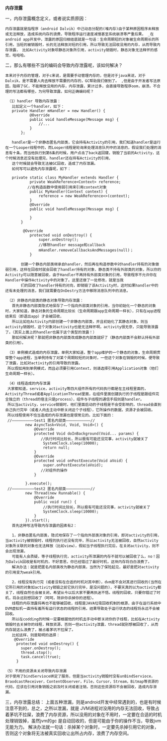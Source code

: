 **内存泄露**

一，内存泄露概念定义，或者说实质原因：
   
   `内存泄露就是指程序（android Dalvik）中己动态分配的(堆内存)由于某种原因程序未释放或无法释放，造成系统内存的浪费，导致程序运行速度减慢甚至系统崩溃等严重后果。
   _在android app开发中，泄露的原因归根结底就是一句话：生命周期短的对象被生命周期长的所引用，当短的被销毁时，长的无法释放对短的引用，所以导致无法回收没用的内存，从而导致内存泄露，
   比如Activity对象呗静态对象所引用，activity销毁时，静态对象无法释怀的感觉，哈哈哈。`
   
二，那么有哪些不当的编码会导致内存泄露呢，该如何解决？

   `本来对于内存的管理，对于c来说，是需要手动管理内存的，但是对于java来说，对于Dalvik，是不需要人肉去释放不需要的内存的，GC帮助我们做到了。
   ,但是由于开发者写法原因，阻碍了GC，不能释放没用的内存，内存泄露，累计过多，会直接导致程序oom，崩溃。不合理的写法都有哪些，为何导致泄露，如何正确编码呢？`

     （1）handler 导致内存泄露：
       比如定义一个handler，如下：
       private Handler mHandler = new Handler() {
               @Override
               public void handleMessage(Message msg) {
                   //...
               }
           };

       handler是一个非静态匿名内部类，它会持有Activity的引用，我们知道handler是运行在一个Looper线程中的，而Looper线程是轮询来处理消息队列中的消息的，假设我们处理的消息有十条，而当他执行到第6条的时候，用户点击了back返回键，销毁了当前的Activity，这个时候消息还没有处理完，handler还在持有Activity的引用，
       这个时候就会导致无法被GC回收，造成了内存泄漏。
       如何写可以避免内存泄露呢，如下：
      
       private static class MyHandler extends Handler {
               private WeakReference<Context> reference;
              //在构造函数中使用弱引用来引用context对象
               public MyHandler(Context context) {
                   reference = new WeakReference<>(context);
               }
               @Override
               public void handleMessage(Message msg) {
                   
               }
           }
           
            @Override
               protected void onDestroy() {
                   super.onDestroy();
                   //移除handler message和callback
                   mHandler.removeCallbacksAndMessages(null)；
               }
              
           创建一个静态内部类继承自handler，然后再在构造参数中对handler持有的对象做弱引用，这样在回收时就会回收了handler持有的对象，静态类不持有外部类的对象，所以你的Activity可以随意被回收，由于Handler不再持有外部类对象的引用，导致程序不允许你在Handler中操作Activity中的对象了。这里还做了一处修改，就是当我
           们的回收了handler持有的对向，即销毁了该Activity时，这时如果handler中的还有未处理的消息，我们就需要在OnDestry方法中移除消息队列中的消息。

     （2）非静态内部类的静态对象导致内存泄露：
       首先非静态内部类隐式地保存了一个指向外部类对象的引用，当你初始化一个静态的对象时，大家知道，静态对象的生命周期比较长（生命周期跟app生命周期一样长），只有在app进程结束后（即退出app）才会被回收，
       所以比如在Activity内部创建一个非静态内部类，并且初始化了其静态对象，则当activity销毁时，这个对象对activity也是无法释怀啊，activity很无奈，只能导致泄露了。（其实上面上的handler也属于这个类型的泄露！）
       那如何解决呢？那就把非静态内部类改成静态内部类就好了（静态内部类不会默认持有外部类的引用）。
     
     （3）单例模式造成的内存泄露，单例大家知道，整个app维护的一个静态的对象，生命周期贯穿整个app进程，当单例持有了对某个周期较短的对象时，一但这个对象在销毁的时候，便导致了泄露，比如对activity的引用导致的泄露。
     所以假如用到单例模式，而且必须要引用Context，则请选择引用Application对象（他们生命周期一样长）。
     
     （4）线程造成的内存泄漏
     大家都知道，service，activity等四大组件所有的代码执行都是在主线程里面的，ActivityThread或者ApplicationThread里面，在组件里面创建执行的子线程是跟组件完全独立的（thread的宿主只是process），组件与子线程的通信手段则是handler。
     所以当activity，service销毁时，他们里面启动的子线程是不会受影响的，thread会直到自己执行完毕（或者人肉去主动中断关闭这个子线程），它所操作的数据，资源才会被回收。
     所以线程使用不恰当造成的内存泄漏也是很常见的。比如下面的：
     //——————————test1 匿名内部类———————————//
             new AsyncTask<Void, Void, Void>() {
                 @Override
                 protected Void doInBackground(Void... params) {
                    //执行时间比较长，所以极有可能还没完事，activity就被关了
                     SystemClock.sleep(10000);
                     return null;
                 }
                 @Override
                 protected void onPostExecute(Void aVoid) {
                     super.onPostExecute(aVoid);
                    //对组件的操作
                 }

             }.execute();
     //——————————test2 匿名内部类———————————//
             new Thread(new Runnable() {
                 @Override
                 public void run() {
                     //执行时间比较长，所以极有可能还没完事，activity就被关了
                     SystemClock.sleep(10000);
                 }
             }).start();
       首先这种写法导致内存泄露的因素有2：
      
       1，非静态匿名内部类，隐式地保存了一个指向外部类对象的引用，即对activity的引用，当activity被销毁时，线程的执行还没有完毕，所以activity无法被回收，自然activity对象所关联的对象也无法释放（比如view），假如当子线程执行完后，在关闭activity，则不会出现泄漏，
       可能有人会质疑，等子线程执行完，activity所泄漏的内存不就可以被回收了么，no！因为Dalvik回收是有时机的，不好意思，你已经错过了最好时机，这块内存将白白浪费了。
       解决办法：就是把匿名内部类改为静态内部类，当然为了保险起见，最好是把对activity的引用变为weak引用。
       
       2，线程没有执行完（或者没有在合适的时机对其中断），dvm是不会对其进行回收的(当然在它所引用的对象如activity销毁之前它执行完毕，是没问题的)，不要天真的以为activity都关了，线程自然也会被关闭，希望从今以后大家不要再执迷不悟。线程的回收，只要你错过了时机，将永远别想回收了（呵呵，除非你杀掉你的进程）。
       线程的内存泄露将再也不能够被回收，线程是JAVA垃圾回收机制的根源，由于在运行系统中DVM虚拟机一直持有着所有运行状态的线程的引用，结果导致处于运行状态的线程将永远不会被回收。
       所以在codding的时候一定要根据他的时机去手动中断关闭你的子线程，比如在Activity销毁时去关掉你的线程，释放资源，否则一但activity泄露，thread就别想被回收了，从而内存就这么浪费了，被占着茅坑不拉屎了。
       比如这样，则是聪明的选择：
        @Override
         protected void onDestroy() {
           super.onDestroy();
           thread.stop();
           task.cancel(true);
         }
       
    （5）不用的资源未关闭导致内存泄漏
    对于使用了bindServioce绑定了服务，但是当activity销毁时没有unBindServioce，BraodcastReceiver，ContentObserver，File，Cursor，Stream，Bitmap等资源的代码，应该在引用对象销毁之前及时关闭或者注销，否则这些资源将不会被回收，造成内存泄漏。
    
 三，内存泄露总结：
   上面五种泄漏，则是android开发中经常遇到的，也是有时候注意不到的，总之，之所以泄漏，就是
   JVM进程对没用的内存无法回收，导致占着茅坑不拉屎，浪费了内存资源，所以没用的对象在不用时，一定要在合适的时机处理销毁掉，虽然jvm的gc
   是自动回收的，但是可能由于你的操作不当，导致jvm无能为力。
   解决办法就一句话：杀掉某个对象时，一定要先杀掉引用它的对象，否则这个对象将无法被真实回收让出所占内存，浪费了内存空间。
    